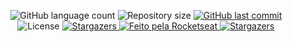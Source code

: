 <p align="center">
  <img alt="GitHub language count" src="https://img.shields.io/github/languages/count/josuemleite/data-structures?color=%2304D361">

  <img alt="Repository size" src="https://img.shields.io/github/repo-size/josuemleite/data-structures">
  
  <a href="https://github.com/josuemleite/data-structures/commits/master">
    <img alt="GitHub last commit" src="https://img.shields.io/github/last-commit/josuemleite/data-structures">
  </a>
    
   <img alt="License" src="https://img.shields.io/badge/license-MIT-brightgreen">
   <a href="https://github.com/tgmarinho/README-ecoleta/stargazers">
    <img alt="Stargazers" src="https://img.shields.io/github/stars/tgmarinho/README-ecoleta?style=social">
  </a>

  <a href="https://rocketseat.com.br">
    <img alt="Feito pela Rocketseat" src="https://img.shields.io/badge/feito%20por-Rocketseat-%237519C1">
  </a>
  
  <a href="https://blog.rocketseat.com.br/">
    <img alt="Stargazers" src="https://img.shields.io/badge/Blog-Rocketseat-%237159c1?style=flat&logo=ghost">
    </a>
  
 
</p>
